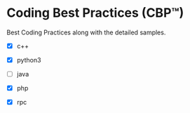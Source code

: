 # Coding Best Practices (CBP™)  


Best Coding Practices along with the detailed samples.

- [x] c++ 

- [x] python3

- [ ] java

- [x] php

- [x] rpc

